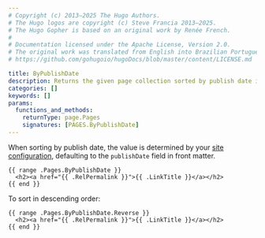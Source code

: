 ```yaml
---
# Copyright (c) 2013–2025 The Hugo Authors.
# The Hugo logos are copyright (c) Steve Francia 2013–2025.
# The Hugo Gopher is based on an original work by Renée French.
#
# Documentation licensed under the Apache License, Version 2.0.
# The original work was translated from English into Brazilian Portuguese.
# https://github.com/gohugoio/hugoDocs/blob/master/content/LICENSE.md

title: ByPublishDate
description: Returns the given page collection sorted by publish date in ascending order.
categories: []
keywords: []
params:
  functions_and_methods:
    returnType: page.Pages
    signatures: [PAGES.ByPublishDate]
---
```


When sorting by publish date, the value is determined by your [site configuration], defaulting to the `publishDate` field in front matter.

[site configuration]: /configuration/front-matter/#dates

```go-html-template
{{ range .Pages.ByPublishDate }}
  <h2><a href="{{ .RelPermalink }}">{{ .LinkTitle }}</a></h2>
{{ end }}
```

To sort in descending order:

```go-html-template
{{ range .Pages.ByPublishDate.Reverse }}
  <h2><a href="{{ .RelPermalink }}">{{ .LinkTitle }}</a></h2>
{{ end }}
```
